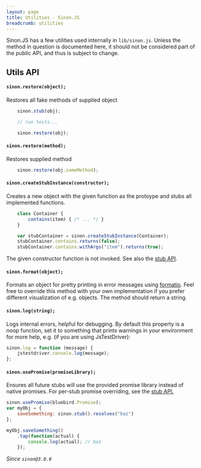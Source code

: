 ```yaml
---
layout: page
title: Utilities - Sinon.JS
breadcrumb: utilities
---
```


Sinon.JS has a few utilities used internally in `lib/sinon.js`. Unless the method in question is documented here, it should not be considered part of the public API, and thus is subject to change.

## Utils API

#### `sinon.restore(object);`

Restores all fake methods of supplied object

```javascript
    sinon.stub(obj);

    // run tests...

    sinon.restore(obj);
```

#### `sinon.restore(method);`

Restores supplied method

```javascript
    sinon.restore(obj.someMethod);
```

#### `sinon.createStubInstance(constructor);`

Creates a new object with the given function as the protoype and stubs all implemented functions.

```javascript
    class Container {
        contains(item) { /* ... */ }
    }

    var stubContainer = sinon.createStubInstance(Container);
    stubContainer.contains.returns(false);
    stubContainer.contains.withArgs("item").returns(true);
```

The given constructor function is not invoked. See also the [stub API](./stubs.md).

#### `sinon.format(object);`

Formats an object for pretty printing in error messages using [formatio](https://github.com/busterjs/formatio). Feel free to
override this method with your own implementation if you prefer different
visualization of e.g. objects. The method should return a string.

#### `sinon.log(string);`

Logs internal errors, helpful for debugging. By default this property is a noop function, set it to something that prints warnings in your
environment for more help, e.g. (if you are using JsTestDriver):

```javascript
sinon.log = function (message) {
    jstestdriver.console.log(message);
};
```

#### `sinon.usePromise(promiseLibrary);`

Ensures all future stubs will use the provided promise library instead of native
promises. For per-stub promise overriding, see the [stub API.](./stubs.md#stubusingpromisepromiselibrary)

```javascript
sinon.usePromise(bluebird.Promise);
var myObj = {
    saveSomething: sinon.stub().resolves("baz")
};

myObj.saveSomething()
    .tap(function(actual) {
        console.log(actual); // baz
    });
```

*Since `sinon@3.0.0`*
